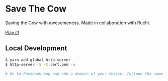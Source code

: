 # Save The Cow

Saving the Cow with awesomeness.
Made in collaboration with Ruchi. 

[Play it!](https://faisalhmohd.github.io/save-the-cow/)

## Local Development

```bash
$ yarn add global http-server
$ http-server -S -C cert.pem -o

# Go to Facebook App and add a domain of your choice. Include the same domain in /etc/hosts
```
